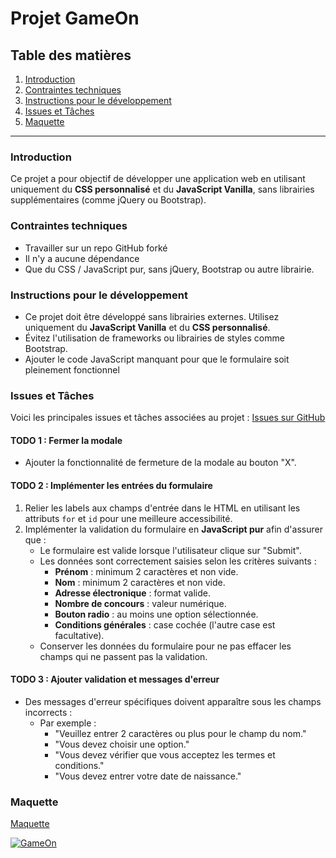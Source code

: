 # Projet GameOn

## Table des matières
1. [Introduction](#introduction)
2. [Contraintes techniques](#contraintes-techniques)
3. [Instructions pour le développement](#instructions-pour-le-développement)
4. [Issues et Tâches](#issues-et-tâches)
5. [Maquette](#maquette)

---

### Introduction
Ce projet a pour objectif de développer une application web en utilisant uniquement du **CSS personnalisé** et du **JavaScript Vanilla**, sans librairies supplémentaires (comme jQuery ou Bootstrap).

### Contraintes techniques
- Travailler sur un repo GitHub forké
- Il n'y a aucune dépendance
- Que du CSS / JavaScript pur, sans jQuery, Bootstrap ou autre librairie.

### Instructions pour le développement
- Ce projet doit être développé sans librairies externes. Utilisez uniquement du **JavaScript Vanilla** et du **CSS personnalisé**.
- Évitez l'utilisation de frameworks ou librairies de styles comme Bootstrap.
- Ajouter le code JavaScript manquant pour que le formulaire soit pleinement fonctionnel

### Issues et Tâches
Voici les principales issues et tâches associées au projet : [Issues sur GitHub](https://github.com/OpenClassrooms-Student-Center/GameOn-website-FR/issues) 

#### TODO 1 : Fermer la modale
- Ajouter la fonctionnalité de fermeture de la modale au bouton "X".

#### TODO 2 : Implémenter les entrées du formulaire
1. Relier les labels aux champs d'entrée dans le HTML en utilisant les attributs `for` et `id` pour une meilleure accessibilité.
2. Implémenter la validation du formulaire en **JavaScript pur** afin d'assurer que :
   - Le formulaire est valide lorsque l'utilisateur clique sur "Submit".
   - Les données sont correctement saisies selon les critères suivants :
     - **Prénom** : minimum 2 caractères et non vide.
     - **Nom** : minimum 2 caractères et non vide.
     - **Adresse électronique** : format valide.
     - **Nombre de concours** : valeur numérique.
     - **Bouton radio** : au moins une option sélectionnée.
     - **Conditions générales** : case cochée (l'autre case est facultative).
   - Conserver les données du formulaire pour ne pas effacer les champs qui ne passent pas la validation.

#### TODO 3 : Ajouter validation et messages d'erreur
- Des messages d'erreur spécifiques doivent apparaître sous les champs incorrects :
  - Par exemple :
    - "Veuillez entrer 2 caractères ou plus pour le champ du nom."
    - "Vous devez choisir une option."
    - "Vous devez vérifier que vous acceptez les termes et conditions."
    - "Vous devez entrer votre date de naissance."

### Maquette
[Maquette](https://www.figma.com/file/prxFGnSUoEhk6PTcMaJQim/UI-Design-GameOn-EN)

[![GameOn](https://user.oc-static.com/upload/2020/08/14/15974189716945_image2.png "GameOn")](https://user.oc-static.com/upload/2020/08/14/15974189716945_image2.png "GameOn")
